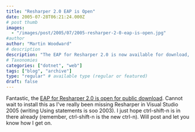 ```yaml
---
title: "Resharper 2.0 EAP is Open"
date: 2005-07-28T06:21:24.000Z
# post thumb
images:
  - "/images/post/2005/07/2005-resharper-2-0-eap-is-open.jpg"
#author
author: "Martin Woodward"
# description
description: "The EAP for Resharper 2.0 is now available for download, promising exciting enhancements for Visual Studio 2005 users."
# Taxonomies
categories: ["dotnet", "web"]
tags: ["blog", "archive"]
type: "regular" # available type (regular or featured)
draft: false
---
```


Fantastic, the [EAP for Resharper 2.0 is open for public download](http://www.jetbrains.net/confluence/display/ReSharper/Download). Cannot wait to install this as I've really been missing Resharper in Visual Studio 2005 (writing Using statements is soo 2003). I just hope ctrl-shift-n is in there already (remember, ctrl-shift-n is the new ctrl-n). Will post and let you know how I get on.
